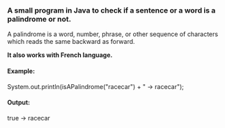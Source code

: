 <h3>A small program in Java to check if a sentence or a word is a palindrome or not.</h3>

A palindrome is a word, number, phrase, or other sequence of characters which reads the same backward as forward.

<strong>It also works with French language.</strong>

<h4>Example:</h4>

System.out.println(isAPalindrome("racecar") + " -> racecar");

<h4>Output:</h4>

true -> racecar
